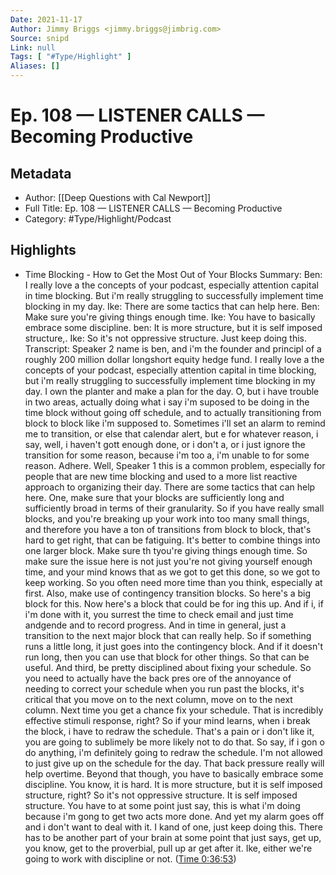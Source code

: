 ```yaml
---
Date: 2021-11-17
Author: Jimmy Briggs <jimmy.briggs@jimbrig.com>
Source: snipd
Link: null
Tags: [ "#Type/Highlight" ]
Aliases: []
---
```

# Ep. 108 —  LISTENER CALLS —  Becoming Productive

## Metadata
- Author: [[Deep Questions with Cal Newport]]
- Full Title: Ep. 108 —  LISTENER CALLS —  Becoming Productive
- Category: #Type/Highlight/Podcast

## Highlights
- Time Blocking - How to Get the Most Out of Your Blocks
  Summary:
  Ben: I really love a the concepts of your podcast, especially attention capital in time blocking. But i'm really struggling to successfully implement time blocking in my day. Ike: There are some tactics that can help here. Ben: Make sure you're giving things enough time. Ike: You have to basically embrace some discipline. ben: It is more structure, but it is self imposed structure,. Ike: So it's not oppressive structure. Just keep doing this.
  Transcript:
  Speaker 2
  name is ben, and i'm the founder and principl of a roughly 200 million dollar longshort equity hedge fund. I really love a the concepts of your podcast, especially attention capital in time blocking, but i'm really struggling to successfully implement time blocking in my day. I own the planter and make a plan for the day. O, but i have trouble in two areas, actually doing what i say i'm suposed to be doing in the time block without going off schedule, and to actually transitioning from block to block like i'm supposed to. Sometimes i'll set an alarm to remind me to transition, or else that calendar alert, but e for whatever reason, i say, well, i haven't gott enough done, or i don't a, or i just ignore the transition for some reason, because i'm too a, i'm unable to for some reason. Adhere. Well,
  Speaker 1
  this is a common problem, especially for people that are new time blocking and used to a more list reactive approach to organizing their day. There are some tactics that can help here. One, make sure that your blocks are sufficiently long and sufficiently broad in terms of their granularity. So if you have really small blocks, and you're breaking up your work into too many small things, and therefore you have a ton of transitions from block to block, that's hard to get right, that can be fatiguing. It's better to combine things into one larger block. Make sure th tyou're giving things enough time. So make sure the issue here is not just you're not giving yourself enough time, and your mind knows that as we got to get this done, so we got to keep working. So you often need more time than you think, especially at first. Also, make use of contingency transition blocks. So here's a big block for this. Now here's a block that could be for ing this up. And if i, if i'm done with it, you surrest the time to check email and just time andgende and to record progress. And in time in general, just a transition to the next major block that can really help. So if something runs a little long, it just goes into the contingency block. And if it doesn't run long, then you can use that block for other things. So that can be useful. And third, be pretty disciplined about fixing your schedule. So you need to actually have the back pres ore of the annoyance of needing to correct your schedule when you run past the blocks, it's critical that you move on to the next column, move on to the next column. Next time you get a chance fix your schedule. That is incredibly effective stimuli response, right? So if your mind learns, when i break the block, i have to redraw the schedule. That's a pain or i don't like it, you are going to sublimely be more likely not to do that. So say, if i gon o do anything, i'm definitely going to redraw the schedule. I'm not allowed to just give up on the schedule for the day. That back pressure really will help overtime. Beyond that though, you have to basically embrace some discipline. You know, it is hard. It is more structure, but it is self imposed structure, right? So it's not oppressive structure. It is self imposed structure. You have to at some point just say, this is what i'm doing because i'm gong to get two acts more done. And yet my alarm goes off and i don't want to deal with it. I kand of one, just keep doing this. There has to be another part of your brain at some point that just says, get up, you know, get to the proverbial, pull up ar get after it. Ike, either we're going to work with discipline or not. ([Time 0:36:53](https://share.snipd.com/snip/52b7ee9c-e4b8-4c43-8884-ffa1891c59a5))
